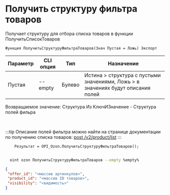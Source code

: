 ﻿---
sidebar_position: 12
---

# Получить структуру фильтра товаров
 Получает структуру для отбора списка товаров в функции ПолучитьСписокТоваров



`Функция ПолучитьСтруктуруФильтраТоваров(Знач Пустая = Ложь) Экспорт`

  | Параметр | CLI опция | Тип | Назначение |
  |-|-|-|-|
  | Пустая | --empty | Булево | Истина > структура с пустыми значениями, Ложь > в значениях будут описания полей |

  
  Возвращаемое значение:   Структура Из КлючИЗначение - Структура полей фильра

<br/>

:::tip
Описание полей фильтра можно найти на странице документации по получению списка товаров: [post /v2/product/list](https://docs.ozon.ru/api/seller/#operation/ProductAPI_GetProductList)
:::
<br/>


```bsl title="Пример кода"
    Результат = OPI_Ozon.ПолучитьСтруктуруФильтраТоваров();
```



```sh title="Пример команды CLI"
    
  oint ozon ПолучитьСтруктуруФильтраТоваров --empty %empty%

```

```json title="Результат"
{
 "offer_id": "<массив артинкулов>",
 "product_id": "<массив ID товаров>",
 "visibility": "<видимость>"
}
```
